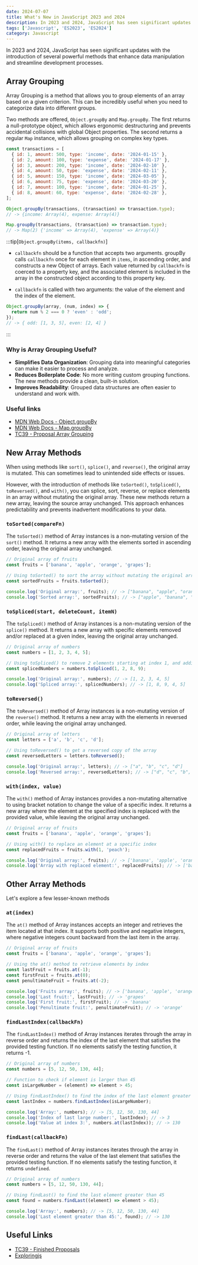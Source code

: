 ```yaml
---
date: 2024-07-07
title: What's New in JavaScript 2023 and 2024
description: In 2023 and 2024, JavaScript has seen significant updates with the introduction of several powerful methods that enhance data manipulation and streamline development processes.
tags: ['Javascript', 'ES2023', 'ES2024']
category: Javascript
---
```


In 2023 and 2024, JavaScript has seen significant updates with the introduction of several powerful methods that enhance data manipulation and streamline development processes.

## Array Grouping

Array Grouping is a method that allows you to group elements of an array based on a given criterion. This can be incredibly useful when you need to categorize data into different groups.

Two methods are offered, `Object.groupBy` and `Map.groupBy`. The first returns a null-prototype object, which allows ergonomic destructuring and prevents accidental collisions with global Object properties. The second returns a regular `Map` instance, which allows grouping on complex key types.

```js "groupBy" title="group-by.js"
const transactions = [
  { id: 1, amount: 500, type: 'income', date: '2024-01-15' },
  { id: 2, amount: 100, type: 'expense', date: '2024-01-17' },
  { id: 3, amount: 200, type: 'income', date: '2024-02-10' },
  { id: 4, amount: 50, type: 'expense', date: '2024-02-11' },
  { id: 5, amount: 150, type: 'income', date: '2024-03-05' },
  { id: 6, amount: 75, type: 'expense', date: '2024-03-20' },
  { id: 7, amount: 100, type: 'income', date: '2024-01-25' },
  { id: 8, amount: 60, type: 'expense', date: '2024-02-28' },
];

Object.groupBy(transactions, (transaction) => transaction.type);
// -> {income: Array(4), expense: Array(4)}

Map.groupBy(transactions, (transaction) => transaction.type);
// -> Map(2) {'income' => Array(4), 'expense' => Array(4)}
```

:::tip[`Object.groupBy(items, callbackfn)`]

- `callbackfn` should be a function that accepts two arguments. groupBy calls `callbackfn` once for each element in `items`, in ascending order, and constructs a new Object of arrays. Each value returned by `callbackfn` is coerced to a property key, and the associated element is included in the array in the constructed object according to this property key.

- `callbackfn` is called with two arguments: the value of the element and the index of the element.

```js "groupBy"
Object.groupBy(array, (num, index) => {
  return num % 2 === 0 ? 'even' : 'odd';
});
// -> { odd: [1, 3, 5], even: [2, 4] }
```

:::

### Why is Array Grouping Useful?

- **Simplifies Data Organization**: Grouping data into meaningful categories can make it easier to process and analyze.
- **Reduces Boilerplate Code**: No more writing custom grouping functions. The new methods provide a clean, built-in solution.
- **Improves Readability**: Grouped data structures are often easier to understand and work with.

### Useful links

- [MDN Web Docs - Object.groupBy](https://developer.mozilla.org/en-US/docs/Web/JavaScript/Reference/Global_Objects/Object/groupBy)
- [MDN Web Docs - Map.groupBy](https://developer.mozilla.org/en-US/docs/Web/JavaScript/Reference/Global_Objects/Map/groupBy)
- [TC39 - Proposal Array Grouping](https://github.com/tc39/proposal-array-grouping/)

## New Array Methods

When using methods like `sort()`, `splice()`, and `reverse()`, the original array is mutated. This can sometimes lead to unintended side effects or issues.

However, with the introduction of methods like `toSorted()`, `toSpliced()`, `toReversed()`, and `with()`, you can splice, sort, reverse, or replace elements in an array without mutating the original array. These new methods return a new array, leaving the source array unchanged. This approach enhances predictability and prevents inadvertent modifications to your data.

### `toSorted(compareFn)`

The `toSorted()` method of Array instances is a non-mutating version of the `sort()` method. It returns a new array with the elements sorted in ascending order, leaving the original array unchanged.

```js "toSorted"
// Original array of fruits
const fruits = ['banana', 'apple', 'orange', 'grapes'];

// Using toSorted() to sort the array without mutating the original array
const sortedFruits = fruits.toSorted();

console.log('Original array:', fruits); // -> ["banana", "apple", "orange", "grapes"]
console.log('Sorted array:', sortedFruits); // -> ["apple", "banana", "grapes", "orange"]
```

### `toSpliced(start, deleteCount, itemN)`

The `toSpliced()` method of Array instances is a non-mutating version of the `splice()` method. It returns a new array with specific elements removed and/or replaced at a given index, leaving the original array unchanged.

```js "toSpliced"
// Original array of numbers
const numbers = [1, 2, 3, 4, 5];

// Using toSpliced() to remove 2 elements starting at index 1, and adding 8 and 9
const splicedNumbers = numbers.toSpliced(1, 2, 8, 9);

console.log('Original array:', numbers); // -> [1, 2, 3, 4, 5]
console.log('Spliced array:', splicedNumbers); // -> [1, 8, 9, 4, 5]
```

### `toReversed()`

The `toReversed()` method of Array instances is a non-mutating version of the `reverse()` method. It returns a new array with the elements in reversed order, while leaving the original array unchanged.

```js "toReversed"
// Original array of letters
const letters = ['a', 'b', 'c', 'd'];

// Using toReversed() to get a reversed copy of the array
const reversedLetters = letters.toReversed();

console.log('Original array:', letters); // -> ["a", "b", "c", "d"]
console.log('Reversed array:', reversedLetters); // -> ["d", "c", "b", "a"]
```

### `with(index, value)`

The `with()` method of Array instances provides a non-mutating alternative to using bracket notation to change the value of a specific index. It returns a new array where the element at the specified index is replaced with the provided value, while leaving the original array unchanged.

```js "with"
// Original array of fruits
const fruits = ['banana', 'apple', 'orange', 'grapes'];

// Using with() to replace an element at a specific index
const replacedFruits = fruits.with(1, 'peach');

console.log('Original array:', fruits); // -> ['banana', 'apple', 'orange', 'grapes']
console.log('Array with replaced element:', replacedFruits); // -> ['banana', 'peach', 'orange', 'grapes']
```

## Other Array Methods

Let's explore a few lesser-known methods

### `at(index)`

The `at()` method of Array instances accepts an integer and retrieves the item located at that index. It supports both positive and negative integers, where negative integers count backward from the last item in the array.

```js
// Original array of fruits
const fruits = ['banana', 'apple', 'orange', 'grapes'];

// Using the at() method to retrieve elements by index
const lastFruit = fruits.at(-1);
const firstFruit = fruits.at(0);
const penultimateFruit = fruits.at(-2);

console.log('Fruits array:', fruits); // -> ['banana', 'apple', 'orange', 'grapes']
console.log('Last fruit:', lastFruit); // -> 'grapes'
console.log('First fruit:', firstFruit); // -> 'banana'
console.log('Penultimate fruit:', penultimateFruit); // -> 'orange'
```

### `findLastIndex(callbackFn)`

The `findLastIndex()` method of Array instances iterates through the array in reverse order and returns the index of the last element that satisfies the provided testing function. If no elements satisfy the testing function, it returns -1.

```js "findLastIndex"
// Original array of numbers
const numbers = [5, 12, 50, 130, 44];

// Function to check if element is larger than 45
const isLargeNumber = (element) => element > 45;

// Using findLastIndex() to find the index of the last element greater than 45
const lastIndex = numbers.findLastIndex(isLargeNumber);

console.log('Array:', numbers); // -> [5, 12, 50, 130, 44]
console.log('Index of last large number:', lastIndex); // -> 3
console.log('Value at index 3:', numbers.at(lastIndex)); // -> 130
```

### `findLast(callbackFn)`

The `findLast()` method of Array instances iterates through the array in reverse order and returns the value of the last element that satisfies the provided testing function. If no elements satisfy the testing function, it returns `undefined`.

```js 'findLast'
// Original array of numbers
const numbers = [5, 12, 50, 130, 44];

// Using findLast() to find the last element greater than 45
const found = numbers.findLast((element) => element > 45);

console.log('Array:', numbers); // -> [5, 12, 50, 130, 44]
console.log('Last element greater than 45:', found); // -> 130
```

## Useful Links

- [TC39 - Finished Proposals](https://github.com/tc39/proposals/blob/main/finished-proposals.md)
- [Exploringjs](https://exploringjs.com/js/book/index.html)
